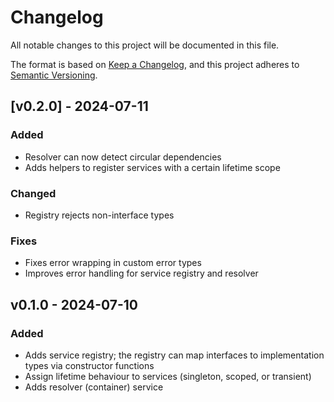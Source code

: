 # Changelog

All notable changes to this project will be documented in this file.

The format is based on [Keep a Changelog](https://keepachangelog.com/en/1.1.0/),
and this project adheres to [Semantic Versioning](https://semver.org/spec/v2.0.0.html).

## [v0.2.0] - 2024-07-11

### Added

* Resolver can now detect circular dependencies
* Adds helpers to register services with a certain lifetime scope

### Changed

* Registry rejects non-interface types

### Fixes

* Fixes error wrapping in custom error types
* Improves error handling for service registry and resolver


## v0.1.0 - 2024-07-10

### Added

* Adds service registry; the registry can map interfaces to implementation types via constructor functions
* Assign lifetime behaviour to services (singleton, scoped, or transient)
* Adds resolver (container) service
